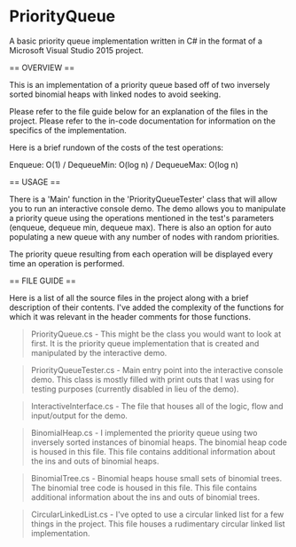 # PriorityQueue
A basic priority queue implementation written in C# in the format of a Microsoft Visual Studio 2015 project.

== OVERVIEW ==

This is an implementation of a priority queue based off of two inversely sorted binomial heaps with linked
nodes to avoid seeking.

Please refer to the file guide below for an explanation of the files in the project. Please refer to the in-code
documentation for information on the specifics of the implementation.

Here is a brief rundown of the costs of the test operations:

  Enqueue: O(1) /
  DequeueMin: O(log n) /
  DequeueMax: O(log n)



== USAGE ==

There is a 'Main' function in the 'PriorityQueueTester' class that will allow you to run an interactive
console demo. The demo allows you to manipulate a priority queue using the operations mentioned in the
test's parameters (enqueue, dequeue min, dequeue max). There is also an option for auto populating a new
queue with any number of nodes with random priorities.

The priority queue resulting from each operation will be displayed every time an operation is performed.



== FILE GUIDE ==

Here is a list of all the source files in the project along with a brief description of their contents. I've
added the complexity of the functions for which it was relevant in the header comments for those functions.

> PriorityQueue.cs - 
    This might be the class you would want to look at first. It is the priority queue implementation that
    is created and manipulated by the interactive demo.

> PriorityQueueTester.cs - 
    Main entry point into the interactive console demo. This class is mostly filled with print outs that
    I was using for testing purposes (currently disabled in lieu of the demo).

> InteractiveInterface.cs - 
    The file that houses all of the logic, flow and input/output for the demo.

> BinomialHeap.cs - 
    I implemented the priority queue using two inversely sorted instances of binomial heaps. The binomial
    heap code is housed in this file. This file contains additional information about the ins and outs
    of binomial heaps.

> BinomialTree.cs - 
    Binomial heaps house small sets of binomial trees. The binomial tree code is housed in this file. This
    file contains additional information about the ins and outs of binomial trees.

> CircularLinkedList.cs - 
    I've opted to use a circular linked list for a few things in the project. This file houses a rudimentary
    circular linked list implementation.
